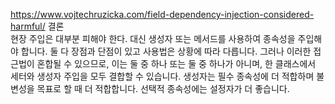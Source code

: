 https://www.vojtechruzicka.com/field-dependency-injection-considered-harmful/
결론  
현장 주입은 대부분 피해야 한다. 대신 생성자 또는 메서드를 사용하여 종속성을 주입해야 합니다. 둘 다 장점과 단점이 있고 사용법은 상황에 따라 다릅니다. 그러나 이러한 접근법이 혼합될 수 있으므로, 이는 둘 중 하나 또는 둘 중 하나가 아니며, 한 클래스에서 세터와 생성자 주입을 모두 결합할 수 있습니다. 생성자는 필수 종속성에 더 적합하며 불변성을 목표로 할 때 더 적합합니다. 선택적 종속성에는 설정자가 더 좋습니다.
<!--stackedit_data:
eyJoaXN0b3J5IjpbNzM2NjU4MzA0LC02NjI4NjE0NjJdfQ==
-->